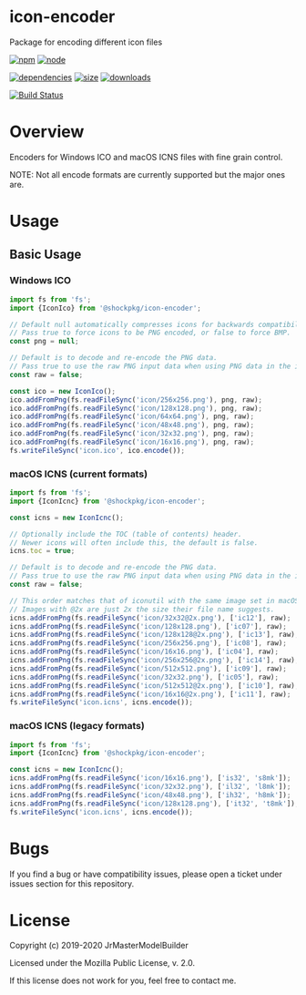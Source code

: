 # icon-encoder

Package for encoding different icon files

[![npm](https://img.shields.io/npm/v/@shockpkg/icon-encoder.svg)](https://npmjs.com/package/@shockpkg/icon-encoder)
[![node](https://img.shields.io/node/v/@shockpkg/icon-encoder.svg)](https://nodejs.org)

[![dependencies](https://img.shields.io/david/shockpkg/icon-encoder.svg)](https://david-dm.org/shockpkg/icon-encoder)
[![size](https://packagephobia.now.sh/badge?p=@shockpkg/icon-encoder)](https://packagephobia.now.sh/result?p=@shockpkg/icon-encoder)
[![downloads](https://img.shields.io/npm/dm/@shockpkg/icon-encoder.svg)](https://npmcharts.com/compare/@shockpkg/icon-encoder?minimal=true)

[![Build Status](https://github.com/shockpkg/icon-encoder/workflows/main/badge.svg?branch=master)](https://github.com/shockpkg/icon-encoder/actions?query=workflow%3Amain+branch%3Amaster)


# Overview

Encoders for Windows ICO and macOS ICNS files with fine grain control.

NOTE: Not all encode formats are currently supported but the major ones are.


# Usage

## Basic Usage

### Windows ICO

```js
import fs from 'fs';
import {IconIco} from '@shockpkg/icon-encoder';

// Default null automatically compresses icons for backwards compatibility.
// Pass true to force icons to be PNG encoded, or false to force BMP.
const png = null;

// Default is to decode and re-encode the PNG data.
// Pass true to use the raw PNG input data when using PNG data in the icon.
const raw = false;

const ico = new IconIco();
ico.addFromPng(fs.readFileSync('icon/256x256.png'), png, raw);
ico.addFromPng(fs.readFileSync('icon/128x128.png'), png, raw);
ico.addFromPng(fs.readFileSync('icon/64x64.png'), png, raw);
ico.addFromPng(fs.readFileSync('icon/48x48.png'), png, raw);
ico.addFromPng(fs.readFileSync('icon/32x32.png'), png, raw);
ico.addFromPng(fs.readFileSync('icon/16x16.png'), png, raw);
fs.writeFileSync('icon.ico', ico.encode());
```

### macOS ICNS (current formats)

```js
import fs from 'fs';
import {IconIcnc} from '@shockpkg/icon-encoder';

const icns = new IconIcnc();

// Optionally include the TOC (table of contents) header.
// Newer icons will often include this, the default is false.
icns.toc = true;

// Default is to decode and re-encode the PNG data.
// Pass true to use the raw PNG input data when using PNG data in the icon.
const raw = false;

// This order matches that of iconutil with the same image set in macOS 10.14.
// Images with @2x are just 2x the size their file name suggests.
icns.addFromPng(fs.readFileSync('icon/32x32@2x.png'), ['ic12'], raw);
icns.addFromPng(fs.readFileSync('icon/128x128.png'), ['ic07'], raw);
icns.addFromPng(fs.readFileSync('icon/128x128@2x.png'), ['ic13'], raw);
icns.addFromPng(fs.readFileSync('icon/256x256.png'), ['ic08'], raw);
icns.addFromPng(fs.readFileSync('icon/16x16.png'), ['ic04'], raw);
icns.addFromPng(fs.readFileSync('icon/256x256@2x.png'), ['ic14'], raw);
icns.addFromPng(fs.readFileSync('icon/512x512.png'), ['ic09'], raw);
icns.addFromPng(fs.readFileSync('icon/32x32.png'), ['ic05'], raw);
icns.addFromPng(fs.readFileSync('icon/512x512@2x.png'), ['ic10'], raw);
icns.addFromPng(fs.readFileSync('icon/16x16@2x.png'), ['ic11'], raw);
fs.writeFileSync('icon.icns', icns.encode());
```

### macOS ICNS (legacy formats)

```js
import fs from 'fs';
import {IconIcnc} from '@shockpkg/icon-encoder';

const icns = new IconIcnc();
icns.addFromPng(fs.readFileSync('icon/16x16.png'), ['is32', 's8mk']);
icns.addFromPng(fs.readFileSync('icon/32x32.png'), ['il32', 'l8mk']);
icns.addFromPng(fs.readFileSync('icon/48x48.png'), ['ih32', 'h8mk']);
icns.addFromPng(fs.readFileSync('icon/128x128.png'), ['it32', 't8mk']);
fs.writeFileSync('icon.icns', icns.encode());
```


# Bugs

If you find a bug or have compatibility issues, please open a ticket under issues section for this repository.


# License

Copyright (c) 2019-2020 JrMasterModelBuilder

Licensed under the Mozilla Public License, v. 2.0.

If this license does not work for you, feel free to contact me.
